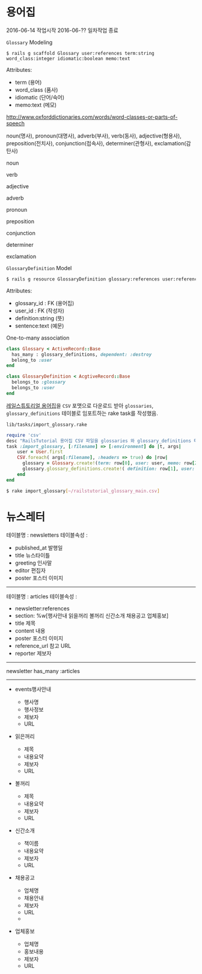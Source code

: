 # 용어집

2016-06-14 작업시작
2016-06-?? 일차작업 종료

`Glossary` Modeling

```shell  
$ rails g scaffold Glossary user:references term:string word_class:integer idiomatic:boolean memo:text
```

Attributes:

 - term (용어)
 - word_class (품사)
 - idiomatic (단어/숙어)
 - memo:text (메모)


http://www.oxforddictionaries.com/words/word-classes-or-parts-of-speech

noun(명사), pronoun(대명사), adverb(부사), verb(동사), adjective(형용사), preposition(전치사), conjunction(접속사), determiner(관형사), exclamation(감탄사)

noun

verb

adjective

adverb

pronoun

preposition

conjunction

determiner

exclamation




`GlossaryDefinition` Model

```sh
$ rails g resource GlossaryDefinition glossary:references user:references definition sentence:text
```


Attributes:

 - glossary_id : FK  (용어집)
 - user_id : FK (작성자)
 - definition:string (뜻)
 - sentence:text (예문)


One-to-many association

```ruby
class Glossary < ActiveRecord::Base
  has_many : glossary_definitions, dependent: :destroy
  belong_to :user
end

class GlossaryDefinition < AcgtiveRecord::Base
  belongs_to :glossary
  belongs_to :user
end
```

[레일스튜토리얼 용어집](http://bit.ly/railstutorial_glossary)을 `CSV` 포맷으로 다운로드 받아 `glossaries`, `glossary_definitions` 테이블로 임포트하는 rake task를 작성했음.

`lib/tasks/import_glossary.rake`

```ruby
require 'csv'
desc "RailsTutorial 용어집 CSV 파일을 glossaries 와 glossary_definitions 테이블로 추가한다."
task :import_glossary, [:filename] => [:environment] do |t, args|
    user = User.first
    CSV.foreach( args[:filename], :headers => true) do |row|
      glossary = Glossary.create!(term: row[0], user: user, memo: row[2] )
      glossary.glossary_definitions.create!( definition: row[1], user: user )
    end
end
```


```sh
$ rake import_glossary[~/railstutorial_glossary_main.csv]
```



# 뉴스레터

테이블명 : newsletters
테이블속성 :

* published_at 발행일
* title 뉴스타이틀
* greeting 인사말
* editor 편집자
* poster 포스터 이미지

---

테이블명 : articles
테이블속성 :

* newsletter:references
* section: %w[행사안내 읽을꺼리 볼꺼리 신간소개 채용공고 업체홍보]
* title 제목
* content 내용
* poster 포스터 이미지
* reference_url 참고 URL
* reporter 제보자

---

newsletter has_many :articles

---


* events행사안내

  * 행사명
  * 행사정보
  * 제보자
  * URL

* 읽은꺼리
  * 제목
  * 내용요약
  * 제보자
  * URL

* 볼꺼리
  * 제목
  * 내용요약
  * 제보자
  * URL

* 신간소개
  * 책이름
  * 내용요약
  * 제보자
  * URL

* 채용공고
  * 업체명
  * 채용안내
  * 제보자
  * URL
  *

* 업체홍보
  * 업체명
  * 홍보내용
  * 제보자
  * URL

